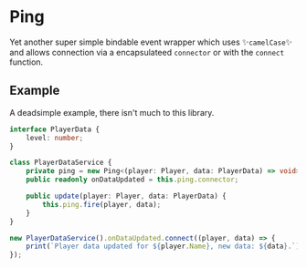 # Ping

Yet another super simple bindable event wrapper which uses ✨`camelCase`✨ and allows connection via a encapsulateed `connector` or with the `connect` function.

## Example

A deadsimple example, there isn't much to this library.

```ts
interface PlayerData {
	level: number;
}

class PlayerDataService {
	private ping = new Ping<(player: Player, data: PlayerData) => void>();
	public readonly onDataUpdated = this.ping.connector;

	public update(player: Player, data: PlayerData) {
		this.ping.fire(player, data);
	}
}

new PlayerDataService().onDataUpdated.connect((player, data) => {
	print(`Player data updated for ${player.Name}, new data: ${data}.`);
});
```
